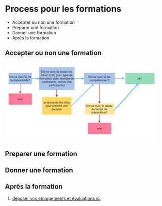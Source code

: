 # Process pour les formations

- Accepter ou non une formation
- Preparer une formation
- Donner une formation
- Après la formation

## Accepter ou non une formation

![arbre de decision](assets/formation-arbre-decision.png)

## Preparer une formation

## Donner une formation

## Après la formation

1. [deposer vos emargements et évaluations ici][deposer emargements]

[deposer emargements]: http://truc.com
[arbre de decision]: /assets/formation-arbre-decision